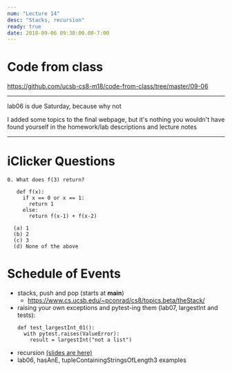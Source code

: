 ```yaml
---
num: "Lecture 14"
desc: "Stacks, recursion"
ready: true
date: 2018-09-06 09:30:00.00-7:00
---
```


# Code from class

<https://github.com/ucsb-cs8-m18/code-from-class/tree/master/09-06>

---

lab06 is due Saturday, because why not

I added some topics to the final webpage, but it's nothing you wouldn't have found yourself in the homework/lab descriptions and lecture notes

---

iClicker Questions
==================

```
0. What does f(3) return?

   def f(x):
     if x == 0 or x == 1:
       return 1
     else:
       return f(x-1) + f(x-2)

  (a) 1
  (b) 2
  (c) 3
  (d) None of the above
```

Schedule of Events
==================

- stacks, push and pop (starts at __main__)
  - <https://www.cs.ucsb.edu/~pconrad/cs8/topics.beta/theStack/>
- raising your own exceptions and pytest-ing them (lab07, largestInt and tests):
    ```
    def test_largestInt_01():
      with pytest.raises(ValueError):
        result = largestInt("not a list")
    ```
- recursion <a href="Lecture15_Recursion.pdf" data-ajax="false">(slides are here)</a>
- lab06, hasAnE, tupleContainingStringsOfLength3 examples